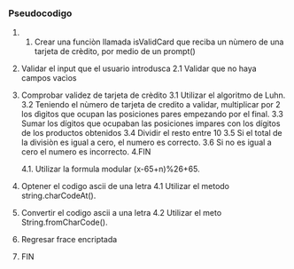 ### Pseudocodigo
1. 1. Crear una funciòn llamada isValidCard que reciba un nùmero de una tarjeta de crèdito, por medio de un prompt()
2. Validar el input que el usuario introdusca
	2.1 Validar que no haya campos vacìos
3. Comprobar validez de tarjeta de crèdito
	3.1 Utilizar el algoritmo de Luhn.
	3.2 Teniendo el nùmero de tarjeta de credito a validar, multiplicar por 2 los dìgitos que ocupan las posiciones pares empezando por el final.
	3.3 Sumar los dígitos que ocupaban las posiciones impares con los dígitos de los productos obtenidos
	3.4 Dividir el resto entre 10 
	3.5 Si el total de la divisiòn es igual a cero, el numero es correcto.
	3.6 Si no es igual a cero el numero es incorrecto.
4.FIN












   4.1. Utilizar la formula modular (x-65+n)%26+65.
5. Optener el codigo ascii de una letra 
	4.1 Utilizar el metodo string.charCodeAt().
6. Convertir el codigo ascii a una letra
    4.2 Utilizar el meto String.fromCharCode().
7. Regresar frace encriptada
8. FIN 
